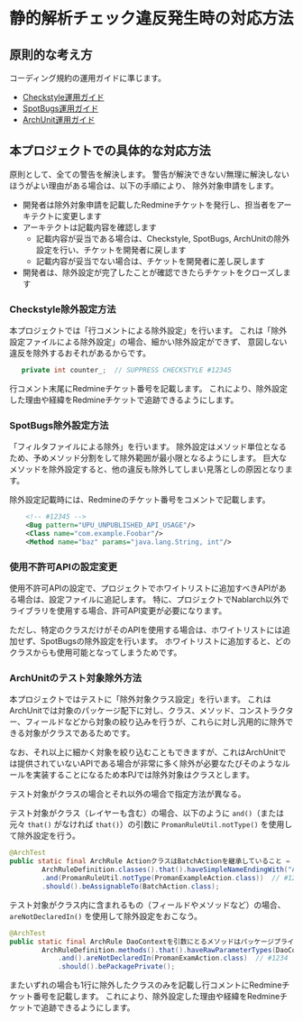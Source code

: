 # 静的解析チェック違反発生時の対応方法

## 原則的な考え方

コーディング規約の運用ガイドに準じます。

- [Checkstyle運用ガイド](../../PGUT工程/proman-style-guide/java/staticanalysis/checkstyle/docs/Ops-Rule.md)
- [SpotBugs運用ガイド](../../PGUT工程/proman-style-guide/java/staticanalysis/spotbugs/docs/Ops-Rule.md)
- [ArchUnit運用ガイド](../../PGUT工程/proman-style-guide/java/staticanalysis/archunit/docs/Ops-Rule.md)

## 本プロジェクトでの具体的な対応方法

原則として、全ての警告を解決します。
警告が解決できない/無理に解決しないほうがよい理由がある場合は、以下の手順により、
除外対象申請をします。

- 開発者は除外対象申請を記載したRedmineチケットを発行し、担当者をアーキテクトに変更します
- アーキテクトは記載内容を確認します
  - 記載内容が妥当である場合は、Checkstyle, SpotBugs, ArchUnitの除外設定を行い、チケットを開発者に戻します
  - 記載内容が妥当でない場合は、チケットを開発者に差し戻します
- 開発者は、除外設定が完了したことが確認できたらチケットをクローズします

### Checkstyle除外設定方法

本プロジェクトでは「行コメントによる除外設定」を行います。
これは「除外設定ファイルによる除外設定」の場合、細かい除外設定ができず、
意図しない違反を除外するおそれがあるからです。

``` java
   private int counter_;  // SUPPRESS CHECKSTYLE #12345
```

行コメント末尾にRedmineチケット番号を記載します。
これにより、除外設定した理由や経緯をRedmineチケットで追跡できるようにします。

### SpotBugs除外設定方法

「フィルタファイルによる除外」を行います。
除外設定はメソッド単位となるため、予めメソッド分割をして除外範囲が最小限となるようにします。
巨大なメソッドを除外設定すると、他の違反も除外してしまい見落としの原因となります。

除外設定記載時には、Redmineのチケット番号をコメントで記載します。

``` xml
    <!-- #12345 -->
    <Bug pattern="UPU_UNPUBLISHED_API_USAGE"/>
    <Class name="com.example.Foobar"/>
    <Method name="baz" params="java.lang.String, int"/>
```

### 使用不許可APIの設定変更

使用不許可APIの設定で、プロジェクトでホワイトリストに追加すべきAPIがある場合は、設定ファイルに追記します。
特に、プロジェクトでNablarch以外でライブラリを使用する場合、許可API変更が必要になります。

ただし、特定のクラスだけがそのAPIを使用する場合は、ホワイトリストには追加せず、SpotBugsの除外設定を行います。
ホワイトリストに追加すると、どのクラスからも使用可能となってしまうためです。

### ArchUnitのテスト対象除外方法

本プロジェクトではテストに「除外対象クラス設定」を行います。
これはArchUnitでは対象のパッケージ配下に対し、クラス、メソッド、コンストラクター、フィールドなどから対象の絞り込みを行うが、これらに対し汎用的に除外できる対象がクラスであるためです。

なお、それ以上に細かく対象を絞り込むこともできますが、これはArchUnitでは提供されていないAPIである場合が非常に多く除外が必要なたびそのようなルールを実装することになるため本PJでは除外対象はクラスとします。

テスト対象がクラスの場合とそれ以外の場合で指定方法が異なる。

テスト対象がクラス（レイヤーも含む）の場合、以下のように `and()`（または元々 `that()` がなければ `that()`）の引数に `PromanRuleUtil.notType()` を使用して除外設定を行う。

``` java
@ArchTest
public static final ArchRule ActionクラスはBatchActionを継承していること =
        ArchRuleDefinition.classes().that().haveSimpleNameEndingWith("Action")
        .and(PromanRuleUtil.notType(PromanExampleAction.class))  // #12345
        .should().beAssignableTo(BatchAction.class);
```

テスト対象がクラス内に含まれるもの（フィールドやメソッドなど）の場合、 `areNotDeclaredIn()` を使用して除外設定をおこなう。

``` java
@ArchTest
public static final ArchRule DaoContextを引数にとるメソッドはパッケージプライベートであること =
        ArchRuleDefinition.methods().that().haveRawParameterTypes(DaoContext.class)
            .and().areNotDeclaredIn(PromanExamAction.class)  // #1234
            .should().bePackagePrivate();
```

またいずれの場合も1行に除外したクラスのみを記載し行コメントにRedmineチケット番号を記載します。
これにより、除外設定した理由や経緯をRedmineチケットで追跡できるようにします。
